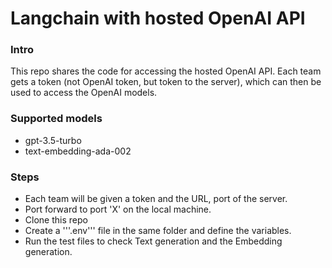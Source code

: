 # Langchain with hosted OpenAI API

### Intro
This repo shares the code for accessing the hosted OpenAI API.
Each team gets a token (not OpenAI token, but token to the server), which can then be used to access the OpenAI models.

### Supported models
- gpt-3.5-turbo
- text-embedding-ada-002

### Steps
- Each team will be given a token and the URL, port of the server.
- Port forward to port 'X' on the local machine.
- Clone this repo
- Create a '''.env''' file in the same folder and define the variables.
- Run the test files to check Text generation and the Embedding generation.
